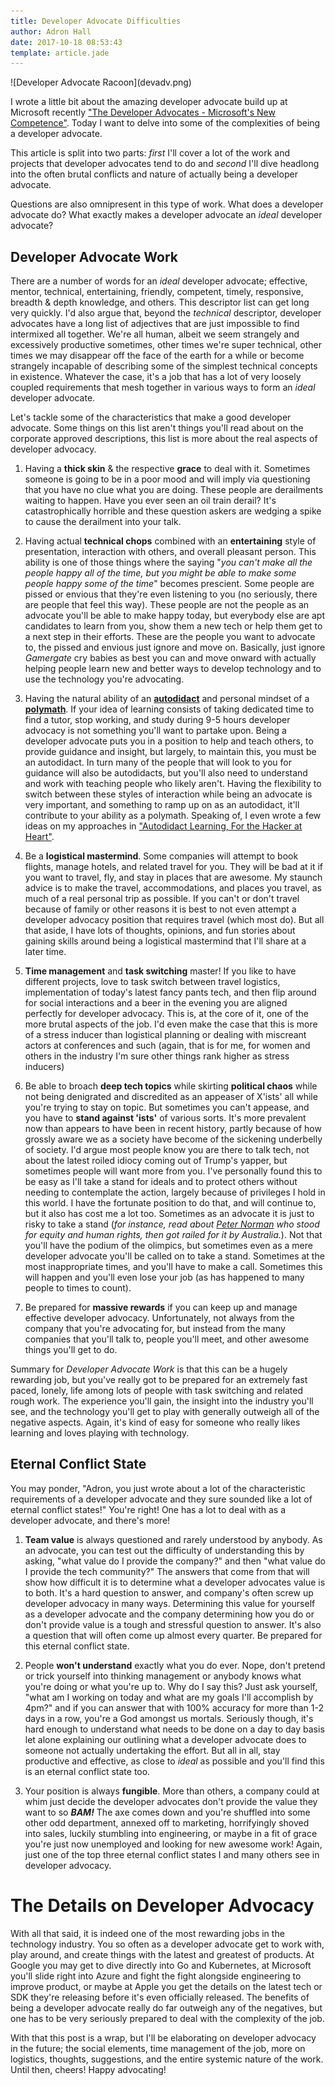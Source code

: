 ```yaml
---
title: Developer Advocate Difficulties
author: Adron Hall
date: 2017-10-18 08:53:43
template: article.jade
---
```

<div class="image float-right">
    ![Developer Advocate Racoon](devadv.png)
</div>

I wrote a little bit about the amazing developer advocate build up at Microsoft recently ["The Developer Advocates - Microsoft's New Competence"](http://blog.adron.me/articles/the-developer-advocate-observations-of-microsofts-new-competence/). Today I want to delve into some of the complexities of being a developer advocate.

This article is split into two parts: *first* I'll cover a lot of the work and projects that developer advocates tend to do and *second* I'll dive headlong into the often brutal conflicts and nature of actually being a developer advocate.

Questions are also omnipresent in this type of work. What does a developer advocate do? What exactly makes a developer advocate an *ideal* developer advocate?

<span class="more"></span>

## Developer Advocate Work

There are a number of words for an *ideal* developer advocate; effective, mentor, technical, entertaining, friendly, competent, timely, responsive, breadth & depth knowledge, and others. This descriptor list can get long very quickly. I'd also argue that, beyond the *technical* descriptor, developer advocates have a long list of adjectives that are just impossible to find intermixed all together. We're all human, albeit we seem strangely and excessively productive sometimes, other times we're super technical, other times we may disappear off the face of the earth for a while or become strangely incapable of describing some of the simplest technical concepts in existence. Whatever the case, it's a job that has a lot of very loosely coupled requirements that mesh together in various ways to form an *ideal* developer advocate.

Let's tackle some of the characteristics that make a good developer advocate. Some things on this list aren't things you'll read about on the corporate approved descriptions, this list is more about the real aspects of developer advocacy.

1. Having a **thick skin** & the respective **grace** to deal with it. Sometimes someone is going to be in a poor mood and will imply via questioning that you have no clue what you are doing. These people are derailments waiting to happen. Have you ever seen an oil train derail? It's catastrophically horrible and these question askers are wedging a spike to cause the derailment into your talk.

2. Having actual **technical chops** combined with an **entertaining** style of presentation, interaction with others, and overall pleasant person. This ability is one of those things where the saying "*you can't make all the people happy all of the time, but you might be able to make some people happy some of the time*" becomes prescient. Some people are pissed or envious that they're even listening to you (no seriously, there are people that feel this way). These people are not the people as an advocate you'll be able to make happy today, but everybody else are apt candidates to learn from you, show them a new tech or help them get to a next step in their efforts. These are the people you want to advocate to, the pissed and envious just ignore and move on. Basically, just ignore *Gamergate* cry babies as best you can and move onward with actually helping people learn new and better ways to develop technology and to use the technology you're advocating.

3. Having the natural ability of an **[autodidact](https://www.merriam-webster.com/dictionary/autodidact)** and personal mindset of a **[polymath](https://www.merriam-webster.com/dictionary/polymath)**. If your idea of learning consists of taking dedicated time to find a tutor, stop working, and study during 9-5 hours developer advocacy is not something you'll want to partake upon. Being a developer advocate puts you in a position to help and teach others, to provide guidance and insight, but largely, to maintain this, you must be an autodidact. In turn many of the people that will look to you for guidance will also be autodidacts, but you'll also need to understand and work with teaching people who likely aren't. Having the flexibility to switch between these styles of interaction while being an advocate is very important, and something to ramp up on as an autodidact, it'll contribute to your ability as a polymath. Speaking of, I even wrote a few ideas on my approaches in ["Autodidact Learning, For the Hacker at Heart"](/articles/autodidact-learning/).

4. Be a **logistical mastermind**. Some companies will attempt to book flights, manage hotels, and related travel for you. They will be bad at it if you want to travel, fly, and stay in places that are awesome. My staunch advice is to make the travel, accommodations, and places you travel, as much of a real personal trip as possible. If you can't or don't travel because of family or other reasons it is best to not even attempt a developer advocacy position that requires travel (which most do). But all that aside, I have lots of thoughts, opinions, and fun stories about gaining skills around being a logistical mastermind that I'll share at a later time.

5. **Time management** and **task switching** master! If you like to have different projects, love to task switch between travel logistics, implementation of today's latest fancy pants tech, and then flip around for social interactions and a beer in the evening you are aligned perfectly for developer advocacy. This is, at the core of it, one of the more brutal aspects of the job. I'd even make the case that this is more of a stress inducer than logistical planning or dealing with miscreant actors at conferences and such (again, that is for me, for women and others in the industry I'm sure other things rank higher as stress inducers)

6. Be able to broach **deep tech topics** while skirting **political chaos** while not being denigrated and discredited as an appeaser of X'ists' all while you're trying to stay on topic. But sometimes you can't appease, and you have to **stand against 'ists'** of various sorts. It's more prevalent now than appears to have been in recent history, partly because of how grossly aware we as a society have become of the sickening underbelly of society. I'd argue most people know you are there to talk tech, not about the latest roiled idiocy coming out of Trump's yapper, but sometimes people will want more from you. I've personally found this to be easy as I'll take a stand for ideals and to protect others without needing to contemplate the action, largely because of privileges I hold in this world. I have the fortunate position to do that, and will continue to, but it also has cost me a lot too. Sometimes as an advocate it is just to risky to take a stand (*for instance, read about [Peter Norman](http://www.cnn.com/2012/04/24/sport/olympics-norman-black-power/index.html) who stood for equity and human rights, then got railed for it by Australia.*). Not that you'll have the podium of the olimpics, but sometimes even as a mere developer advocate you'll be called on to take a stand. Sometimes at the most inappropriate times, and you'll have to make a call. Sometimes this will happen and you'll even lose your job (as has happened to many people to times to count).

7. Be prepared for **massive rewards** if you can keep up and manage effective developer advocacy. Unfortunately, not always from the company that you're advocating for, but instead from the many companies that you'll talk to, people you'll meet, and other awesome things you'll get to do.

Summary for *Developer Advocate Work* is that this can be a hugely rewarding job, but you've really got to be prepared for an extremely fast paced, lonely, life among lots of people with task switching and related rough work. The experience you'll gain, the insight into the industry you'll see, and the technology you'll get to play with generally outweigh all of the negative aspects. Again, it's kind of easy for someone who really likes learning and loves playing with technology.

## Eternal Conflict State

You may ponder, "Adron, you just wrote about a lot of the characteristic requirements of a developer advocate and they sure sounded like a lot of eternal conflict states!" You're right! One has a lot to deal with as a developer advocate, and there's more!

1. **Team value** is always questioned and rarely understood by anybody. As an advocate, you can test out the difficulty of understanding this by asking, "what value do I provide the company?" and then "what value do I provide the tech community?" The answers that come from that will show how difficult it is to determine what a developer advocates value is to both. It's a hard question to answer, and company's often screw up developer advocacy in many ways. Determining this value for yourself as a developer advocate and the company determining how you do or don't provide value is a tough and stressful question to answer. It's also a question that will often come up almost every quarter. Be prepared for this eternal conflict state.

2. People **won't understand** exactly what you do ever. Nope, don't pretend or trick yourself into thinking management or anybody knows what you're doing or what you're up to. Why do I say this? Just ask yourself, "what am I working on today and what are my goals I'll accomplish by 4pm?" and if you can answer that with 100% accuracy for more than 1-2 days in a row, you're a God amongst us mortals. Seriously though, it's hard enough to understand what needs to be done on a day to day basis let alone explaining our outlining what a developer advocate does to someone not actually undertaking the effort. But all in all, stay productive and effective, as close to *ideal* as possible and you'll find this is an eternal conflict state too.

3. Your position is always **fungible**. More than others, a company could at whim just decide the developer advocates don't provide the value they want to so ***BAM!*** The axe comes down and you're shuffled into some other odd department, annexed off to marketing, horrifyingly shoved into sales, luckily stumbling into engineering, or maybe in a fit of grace you're just now unemployed and looking for new awesome work! Again, just one of the top three eternal conflict states I and many others see in developer advocacy.

# The Details on Developer Advocacy

With all that said, it is indeed one of the most rewarding jobs in the technology industry. You so often as a developer advocate get to work with, play around, and create things with the latest and greatest of products. At Google you may get to dive directly into Go and Kubernetes, at Microsoft you'll slide right into Azure and fight the fight alongside engineering to improve product, or maybe at Apple you get the details on the latest tech or SDK they're releasing before it's even officially released. The benefits of being a developer advocate really do far outweigh any of the negatives, but one has to be very seriously prepared to deal with the complexity of the job.

With that this post is a wrap, but I'll be elaborating on developer advocacy in the future; the social elements, time management of the job, more on logistics, thoughts, suggestions, and the entire systemic nature of the work. Until then, cheers! Happy advocating!
